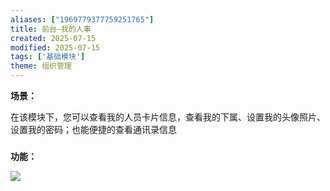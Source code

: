 ```yaml
---
aliases: ["1969779377759251765"]
title: 前台—我的人事
created: 2025-07-15
modified: 2025-07-15
tags: ['基础模块']
theme: 组织管理
---
```


**场景：**

在该模块下，您可以查看我的人员卡片信息，查看我的下属、设置我的头像照片、设置我的密码；也能便捷的查看通讯录信息

###

**功能：**

![](https://myhelpdoc.oss-cn-heyuan.aliyuncs.com/mdimages/9e903a0503db1bd20c1cb4ff096443d8.jpg)